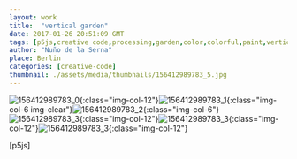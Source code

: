 ```yaml
---
layout: work
title:  "vertical garden"
date: 2017-01-26 20:51:09 GMT
tags: [p5js,creative code,processing,garden,color,colorful,paint,vertical garden,javascript]
author: "Nuño de la Serna"
place: Berlin
categories: [creative-code]
thumbnail: ./assets/media/thumbnails/156412989783_5.jpg
---
```

![156412989783_0](./assets/media/img/156412989783_0.png){:class="img-col-12"}![156412989783_1](./assets/media/img/156412989783_1.png){:class="img-col-6 img-clear"}![156412989783_2](./assets/media/img/156412989783_2.png){:class="img-col-6"}![156412989783_3](./assets/media/img/156412989783_3.png){:class="img-col-12"}![156412989783_3](./assets/media/img/156412989783_4.png){:class="img-col-12"}![156412989783_3](./assets/media/img/156412989783_5.png){:class="img-col-12"}


[p5js]
